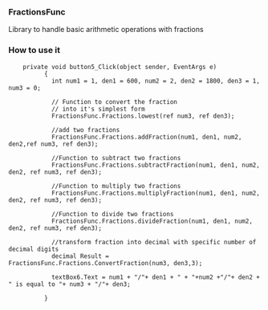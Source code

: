 ### FractionsFunc
Library to handle basic arithmetic operations with fractions

### How to use it

        private void button5_Click(object sender, EventArgs e)
              {
                int num1 = 1, den1 = 600, num2 = 2, den2 = 1800, den3 = 1, num3 = 0;

                // Function to convert the fraction 
                // into it's simplest form 
                FractionsFunc.Fractions.lowest(ref num3, ref den3);
                
                //add two fractions
                FractionsFunc.Fractions.addFraction(num1, den1, num2, den2,ref num3, ref den3);
                
                //Function to subtract two fractions 
                FractionsFunc.Fractions.subtractFraction(num1, den1, num2, den2, ref num3, ref den3);
                
                //Function to multiply two fractions
                FractionsFunc.Fractions.multiplyFraction(num1, den1, num2, den2, ref num3, ref den3);
                
                //Function to divide two fractions  
                FractionsFunc.Fractions.divideFraction(num1, den1, num2, den2, ref num3, ref den3);
                
                //transform fraction into decimal with specific number of decimal digits
                decimal Result = FractionsFunc.Fractions.ConvertFraction(num3, den3,3);
                
                textBox6.Text = num1 + "/"+ den1 + " + "+num2 +"/"+ den2 + " is equal to "+ num3 + "/"+ den3;

              }
